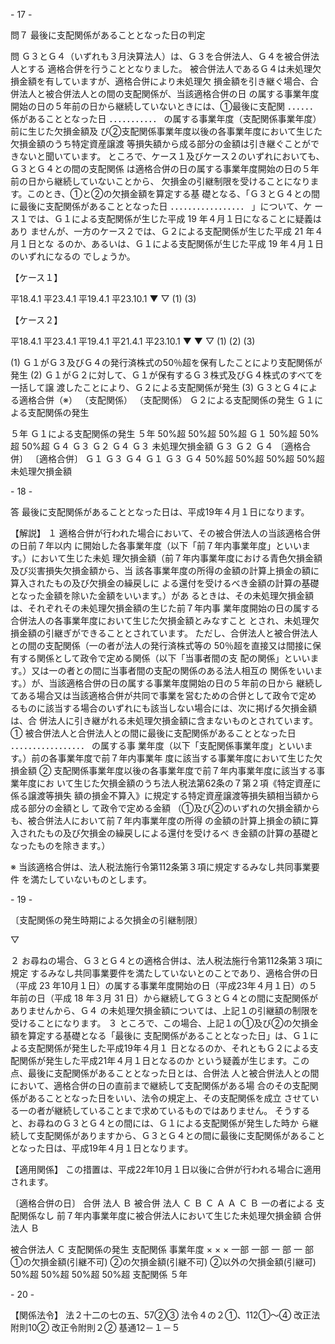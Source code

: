 \- 17 -

問７ 最後に支配関係があることとなった日の判定












































問 Ｇ３とＧ４（いずれも３月決算法人）は、Ｇ３を合併法人、Ｇ４を被合併法人とする
適格合併を行うこととなりました。
被合併法人であるＧ４は未処理欠損金額を有していますが、適格合併により未処理欠
損金額を引き継ぐ場合、合併法人と被合併法人との間の支配関係が、当該適格合併の日
の属する事業年度開始の日の５年前の日から継続していないときには、①最後に支配関
．．．．．．
係があることとなった日
．．．．．．．．．．．
の属する事業年度（支配関係事業年度）前に生じた欠損金額及
び②支配関係事業年度以後の各事業年度において生じた欠損金額のうち特定資産譲渡
等損失額から成る部分の金額は引き継ぐことができないと聞いています。
ところで、ケース１及びケース２のいずれにおいても、Ｇ３とＧ４との間の支配関係
は適格合併の日の属する事業年度開始の日の５年前の日から継続していないことから、
欠損金の引継制限を受けることになります。このとき、①と②の欠損金額を算定する基
礎となる、「Ｇ３とＧ４との間に最後に支配関係があることとなった日
．．．．．．．．．．．．．．．．．
」について、ケ
ース１では、Ｇ１による支配関係が生じた平成 19 年４月１日になることに疑義はあり
ませんが、一方のケース２では、Ｇ２による支配関係が生じた平成 21 年４月１日とな
るのか、あるいは、Ｇ１による支配関係が生じた平成 19 年４月１日のいずれになるの
でしょうか。

【ケース１】








平18.4.1 平23.4.1
 平19.4.1
平23.10.1
 ▼ ▽
 (1) (3)

【ケース２】








平18.4.1 平23.4.1
 平19.4.1 平21.4.1
平23.10.1
 ▼ ▼ ▽
 (1) (2) (3)

(1) Ｇ１がＧ３及びＧ４の発行済株式の50％超を保有したことにより支配関係が発生
(2) Ｇ１がＧ２に対して、Ｇ１が保有するＧ３株式及びＧ４株式のすべてを一括して譲
渡したことにより、Ｇ２による支配関係が発生
(3) Ｇ３とＧ４による適格合併（※）
（支配関係）
（支配関係）
Ｇ２による支配関係の発生
Ｇ１による支配関係の発生

５年
Ｇ１による支配関係の発生
５年
50%超
50%超
50%超
Ｇ１
50%超
50%超
50%超
Ｇ４
Ｇ３
Ｇ２
Ｇ４
Ｇ３
未処理欠損金額
Ｇ３
Ｇ２
Ｇ４
〔適格合併〕
〔適格合併〕
Ｇ１
Ｇ３
Ｇ４
Ｇ１
Ｇ３
Ｇ４
50%超
50%超
50%超
50%超
未処理欠損金額

\- 18 -





答 最後に支配関係があることとなった日は、平成19年４月１日になります。

【解説】
 １ 適格合併が行われた場合において、その被合併法人の当該適格合併の日前７年以内
に開始した各事業年度（以下「前７年内事業年度」といいます。）において生じた未処
理欠損金額（前７年内事業年度における青色欠損金額及び災害損失欠損金額から、当
該各事業年度の所得の金額の計算上損金の額に算入されたもの及び欠損金の繰戻しに
よる還付を受けるべき金額の計算の基礎となった金額を除いた金額をいいます。）があ
るときは、その未処理欠損金額は、それぞれその未処理欠損金額の生じた前７年内事
業年度開始の日の属する合併法人の各事業年度において生じた欠損金額とみなすこと
とされ、未処理欠損金額の引継ぎができることとされています。
 ただし、合併法人と被合併法人との間の支配関係（一の者が法人の発行済株式等の
50％超を直接又は間接に保有する関係として政令で定める関係（以下「当事者間の支
配の関係」といいます。）又は一の者との間に当事者間の支配の関係のある法人相互の
関係をいいます。）が、当該適格合併の日の属する事業年度開始の日の５年前の日から
継続してある場合又は当該適格合併が共同で事業を営むための合併として政令で定め
るものに該当する場合のいずれにも該当しない場合には、次に掲げる欠損金額は、合
併法人に引き継がれる未処理欠損金額に含まないものとされています。
① 被合併法人と合併法人との間に最後に支配関係があることとなった日
．．．．．．．．．．．．．．．．．
の属する事
業年度（以下「支配関係事業年度」といいます。）前の各事業年度で前７年内事業年
度に該当する事業年度において生じた欠損金額
② 支配関係事業年度以後の各事業年度で前７年内事業年度に該当する事業年度にお
いて生じた欠損金額のうち法人税法第62条の７第２項《特定資産に係る譲渡等損失
額の損金不算入》に規定する特定資産譲渡等損失額相当額から成る部分の金額とし
て政令で定める金額
（①及び②のいずれの欠損金額からも、被合併法人において前７年内事業年度の所得
の金額の計算上損金の額に算入されたもの及び欠損金の繰戻しによる還付を受けるべ
き金額の計算の基礎となったものを除きます。）







 ※ 当該適格合併は、法人税法施行令第112条第３項に規定するみなし共同事業要件
を満たしていないものとします。

\- 19 -

〔支配関係の発生時期による欠損金の引継制限〕











 ▽












２ お尋ねの場合、Ｇ３とＧ４との適格合併は、法人税法施行令第112条第３項に規定
するみなし共同事業要件を満たしていないとのことであり、適格合併の日（平成 23
年10月１日）の属する事業年度開始の日（平成23年４月１日）の５年前の日（平成
18 年３月 31 日）から継続してＧ３とＧ４との間に支配関係がありませんから、Ｇ４
の未処理欠損金額については、上記１の引継額の制限を受けることになります。
 ３ ところで、この場合、上記１の①及び②の欠損金額を算定する基礎となる「最後に
支配関係があることとなった日」は、Ｇ１による支配関係が発生した平成19年４月１
日となるのか、それともＧ２による支配関係が発生した平成21年４月１日となるのか
という疑義が生じます。この点、最後に支配関係があることとなった日とは、合併法
人と被合併法人との間において、適格合併の日の直前まで継続して支配関係がある場
合のその支配関係があることとなった日をいい、法令の規定上、その支配関係を成立
させている一の者が継続していることまで求めているものではありません。
そうすると、お尋ねのＧ３とＧ４との間には、Ｇ１による支配関係が発生した時か
ら継続して支配関係がありますから、Ｇ３とＧ４との間に最後に支配関係があること
となった日は、平成19年４月１日となります。

【適用関係】
 この措置は、平成22年10月１日以後に合併が行われる場合に適用されます。

〔適格合併の日〕
合併
法人
Ｂ
被合併
法人
Ｃ
Ｂ Ｃ
Ａ
Ａ
Ｃ
Ｂ
一の者による
支配関係なし
前７年内事業年度に被合併法人において生じた未処理欠損金額
合併法人
Ｂ

被合併法人
Ｃ
支配関係の発生
支配関係
事業年度
× ×
×
一部
一部
一 部
一
部
①の欠損金額(引継不可)
②の欠損金額(引継不可)
②以外の欠損金額(引継可)
50%超 50%超
50%超
50%超
支配関係
５年

\- 20 -

【関係法令】
 法２十二の七の五、57②③
 法令４の２①、112①～④
 改正法附則10②
 改正令附則２②
 基通12－１－５